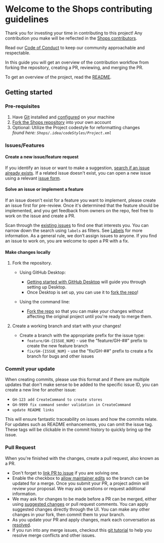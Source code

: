# Welcome to the Shops contributing guidelines

Thank you for investing your time in contributing to this project! Any contribution you make will be reflected in the [Shops contributors](https://github.com/BrendonButler/Shops/graphs/contributors).

Read our [Code of Conduct](CODE_OF_CONDUCT.md) to keep our community approachable and respectable.

In this guide you will get an overview of the contribution workflow from forking the repository, creating a PR, reviewing, and merging the PR.

To get an overview of the project, read the [README](README.md).

## Getting started

### Pre-requisites

1. Have [Git](https://github.com/git-guides/install-git) installed and [configured](https://git-scm.com/book/en/v2/Getting-Started-First-Time-Git-Setup) on your machine
2. [Fork the Shops repository](https://github.com/BrendonButler/Shops/fork) into your own account
3. Optional: Utilize the Project codestyle for reformatting changes <br>_found here: `Shops/.idea/codeStyles/Project.xml`_

### Issues/Features

#### Create a new issue/feature request

If you identify an issue or want to make a suggestion, [search if an issue already exists](https://docs.github.com/en/github/searching-for-information-on-github/searching-on-github/searching-issues-and-pull-requests#search-by-the-title-body-or-comments). If a related issue doesn't exist, you can open a new issue using a relevant [issue form](https://github.com/BrendonButler/Shops/issues/new).

#### Solve an issue or implement a feature

If an issue doesn't exist for a feature you want to implement, please create an issue first for pre-review. Once it's determined that the feature should be implemented, and you get feedback from owners on the repo, feel free to work on the issue and create a PR.

Scan through the [existing issues](https://github.com/BrendonButler/Shops/issues) to find one that interests you. You can narrow down the search using `labels` as filters. See [Labels](/contributing/how-to-use-labels.md) for more information. As a general rule, we don’t assign issues to anyone. If you find an issue to work on, you are welcome to open a PR with a fix.

#### Make changes locally

1. Fork the repository.
    - Using GitHub Desktop:
      - [Getting started with GitHub Desktop](https://docs.github.com/en/desktop/installing-and-configuring-github-desktop/getting-started-with-github-desktop) will guide you through setting up Desktop.
      - Once Desktop is set up, you can use it to [fork the repo](https://docs.github.com/en/desktop/contributing-and-collaborating-using-github-desktop/cloning-and-forking-repositories-from-github-desktop)!

    - Using the command line:
      - [Fork the repo](https://docs.github.com/en/github/getting-started-with-github/fork-a-repo#fork-an-example-repository) so that you can make your changes without affecting the original project until you're ready to merge them.

3. Create a working branch and start with your changes!
    - Create a branch with the appropriate prefix for the issue type:
      - `feature/GH-{ISSUE_NUM}` - use the "feature/GH-##" prefix to create the new feature branch
      - `fix/GH-{ISSUE_NUM}` - use the "fix/GH-##" prefix to create a fix branch for bugs and other issues

### Commit your update

When creating commits, please use this format and if there are multiple updates that don't make sense to be added to the specific issue ID, you can create a new line for another issue:
- `GH-123 add CreateCommand to create stores`
- `GH-9999 fix command sender validation in CreateCommand`
- `update README links`

This will ensure fantastic traceability on issues and how the commits relate. For updates such as README enhancements, you can omit the issue tag. These tags will be clickable in the commit history to quickly bring up the issue.

### Pull Request

When you're finished with the changes, create a pull request, also known as a PR.
- Don't forget to [link PR to issue](https://docs.github.com/en/issues/tracking-your-work-with-issues/linking-a-pull-request-to-an-issue) if you are solving one.
- Enable the checkbox to [allow maintainer edits](https://docs.github.com/en/github/collaborating-with-issues-and-pull-requests/allowing-changes-to-a-pull-request-branch-created-from-a-fork) so the branch can be updated for a merge.
  Once you submit your PR, a project admin will review your proposal. We may ask questions or request additional information.
- We may ask for changes to be made before a PR can be merged, either using [suggested changes](https://docs.github.com/en/github/collaborating-with-issues-and-pull-requests/incorporating-feedback-in-your-pull-request) or pull request comments. You can apply suggested changes directly through the UI. You can make any other changes in your fork, then commit them to your branch.
- As you update your PR and apply changes, mark each conversation as [resolved](https://docs.github.com/en/github/collaborating-with-issues-and-pull-requests/commenting-on-a-pull-request#resolving-conversations).
- If you run into any merge issues, checkout this [git tutorial](https://github.com/skills/resolve-merge-conflicts) to help you resolve merge conflicts and other issues.